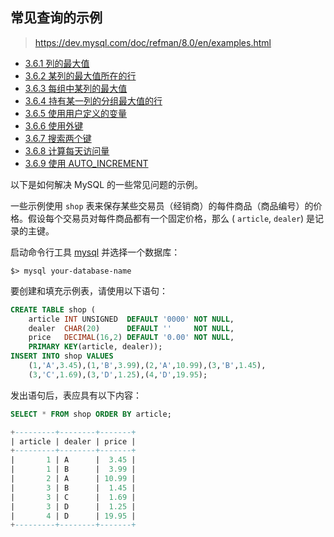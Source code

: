 ## 常见查询的示例

> https://dev.mysql.com/doc/refman/8.0/en/examples.html

- [3.6.1 列的最大值](数据存储/MySQL8/MySQL-Server-参考手册/教程/#列的最大值)
- [3.6.2 某列的最大值所在的行](数据存储/MySQL8/MySQL-Server-参考手册/教程/#某列的最大值所在的行)
- [3.6.3 每组中某列的最大值](数据存储/MySQL8/MySQL-Server-参考手册/教程/#每组中某列的最大值)
- [3.6.4 持有某一列的分组最大值的行](数据存储/MySQL8/MySQL-Server-参考手册/教程/#持有某一列的分组最大值的行)
- [3.6.5 使用用户定义的变量](数据存储/MySQL8/MySQL-Server-参考手册/教程/#使用用户定义的变量)
- [3.6.6 使用外键](数据存储/MySQL8/MySQL-Server-参考手册/教程/#使用外键)
- [3.6.7 搜索两个键](数据存储/MySQL8/MySQL-Server-参考手册/教程/#搜索两个键)
- [3.6.8 计算每天访问量](数据存储/MySQL8/MySQL-Server-参考手册/教程/#计算每天访问量)
- [3.6.9 使用 AUTO_INCREMENT](数据存储/MySQL8/MySQL-Server-参考手册/教程/#example-auto-increment)



以下是如何解决 MySQL 的一些常见问题的示例。

一些示例使用 `shop` 表来保存某些交易员（经销商）的每件商品（商品编号）的价格。假设每个交易员对每件商品都有一个固定价格，那么 ( `article`, `dealer`) 是记录的主键。

启动命令行工具 [mysql](https://dev.mysql.com/doc/refman/8.0/en/mysql.html) 并选择一个数据库：

```terminal
$> mysql your-database-name
```

要创建和填充示例表，请使用以下语句：

```sql
CREATE TABLE shop (
    article INT UNSIGNED  DEFAULT '0000' NOT NULL,
    dealer  CHAR(20)      DEFAULT ''     NOT NULL,
    price   DECIMAL(16,2) DEFAULT '0.00' NOT NULL,
    PRIMARY KEY(article, dealer));
INSERT INTO shop VALUES
    (1,'A',3.45),(1,'B',3.99),(2,'A',10.99),(3,'B',1.45),
    (3,'C',1.69),(3,'D',1.25),(4,'D',19.95);
```

发出语句后，表应具有以下内容：

```sql
SELECT * FROM shop ORDER BY article;

+---------+--------+-------+
| article | dealer | price |
+---------+--------+-------+
|       1 | A      |  3.45 |
|       1 | B      |  3.99 |
|       2 | A      | 10.99 |
|       3 | B      |  1.45 |
|       3 | C      |  1.69 |
|       3 | D      |  1.25 |
|       4 | D      | 19.95 |
+---------+--------+-------+
```
